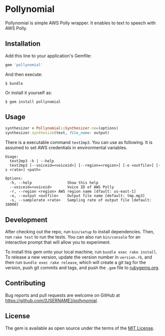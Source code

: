 # Pollynomial

Pollynomial is simple AWS Polly wrapper. It enables to text to speech with AWS Polly.

## Installation

Add this line to your application's Gemfile:

```ruby
gem 'pollynomial'
```

And then execute:

    $ bundle

Or install it yourself as:

    $ gem install pollynomial

## Usage

```rb
synthesizer = Pollynomial::Synthesizer.new(options)
synthesizer.synthesize(text, file_name: output)
```

There is a executable command `text2mp3`. You can use as following.
It is assumed to set AWS credentials in environmental variables.

```
Usage:
  text2mp3 -h | --help
  text2mp3 [--voiceid=<voiceid>] [--region=<region>] [-o <outfile>] [-s <rate>] <path>

Options:
  -h, --help                Show this help
  --voiceid=<voiceid>       Voice ID of AWS Polly
  -r, --region <region> AWS region name [dfault: us-east-1]
  -o, --output <outfile>    Output file name [default: tmp.mp3]
  -s, --samplerate <rate>   Sampling rate of output file [default: 16000]
```

## Development

After checking out the repo, run `bin/setup` to install dependencies. Then, run `rake test` to run the tests. You can also run `bin/console` for an interactive prompt that will allow you to experiment.

To install this gem onto your local machine, run `bundle exec rake install`. To release a new version, update the version number in `version.rb`, and then run `bundle exec rake release`, which will create a git tag for the version, push git commits and tags, and push the `.gem` file to [rubygems.org](https://rubygems.org).

## Contributing

Bug reports and pull requests are welcome on GitHub at https://github.com/[USERNAME]/pollynomial.


## License

The gem is available as open source under the terms of the [MIT License](http://opensource.org/licenses/MIT).

